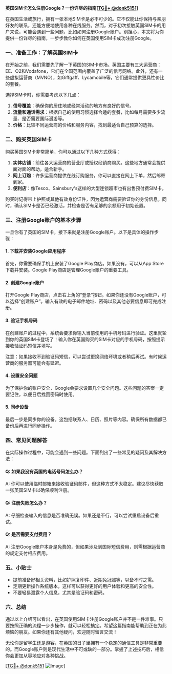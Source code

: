 **英国SIM卡怎么注册Google？一份详尽的指南[[TG💪+ @donk5151](https://t.me/s/donk5151)]**

在英国生活或旅行，拥有一张本地SIM卡是必不可少的。它不仅能让你保持与亲朋好友的联系，还能方便地使用各种在线服务。然而，对于初次接触英国SIM卡的用户来说，可能会遇到一些问题，比如如何注册Google账户。别担心，本文将为你提供一份详尽的指南，一步步教你如何在英国使用SIM卡成功注册Google。

### 一、准备工作：了解英国SIM卡

在开始之前，我们需要先了解一下英国的SIM卡市场。英国主要有三大运营商：EE、O2和Vodafone，它们在全国范围内覆盖了广泛的信号网络。此外，还有一些虚拟运营商（MVNO），如Giffgaff、Lycamobile等，它们通常提供更具性价比的套餐。

选择SIM卡时，你需要考虑以下几点：
1. **信号覆盖**：确保你的居住地或经常活动的地方有良好的信号。
2. **流量和通话需求**：根据自己的使用习惯选择合适的套餐，比如每月需要多少流量、是否需要国际漫游等。
3. **价格**：比较不同运营商的价格和服务内容，找到最适合自己预算的选择。

### 二、购买英国SIM卡

购买英国SIM卡非常简单，你可以通过以下几种方式获得：
1. **实体店铺**：前往各大运营商的营业厅或授权经销商购买。这些地方通常会提供面对面的帮助，适合新手。
2. **网上订购**：许多运营商提供在线订购服务，你可以直接在网上下单，然后邮寄到家。
3. **便利店**：像Tesco、Sainsbury's这样的大型连锁超市也有出售预付费SIM卡。

购买时记得带上护照或其他有效身份证件，因为运营商需要验证你的身份信息。同时，确认SIM卡是否已经激活，并检查是否有足够的余额用于初始设置。

### 三、注册Google账户的基本步骤

一旦你有了英国的SIM卡，接下来就是注册Google账户。以下是具体的操作步骤：

#### 1. 下载并安装Google应用程序

首先，你需要确保手机上安装了Google Play商店。如果没有，可以从App Store下载并安装。Google Play商店是管理Google账户的重要工具。

#### 2. 创建Google账户

打开Google Play商店，点击右上角的“登录”按钮。如果你还没有Google账户，可以选择“创建账户”。输入有效的电子邮件地址、密码以及其他必要信息即可完成注册。

#### 3. 验证手机号码

在创建账户的过程中，系统会要求你输入当前使用的手机号码进行验证。这里就轮到你的英国SIM卡登场了！输入你在英国购买的SIM卡对应的手机号码，按照提示接收验证码短信并填写。

注意：如果接收不到验证码短信，可以尝试更换网络环境或者稍后再试。有时候运营商的服务器可能会有延迟。

#### 4. 设置安全问题

为了保护你的账户安全，Google会要求设置几个安全问题。这些问题的答案一定要记住，以便日后找回密码时使用。

#### 5. 同步设备

最后一步是同步你的设备。这包括联系人、日历、照片等内容。确保所有数据都已备份后再进行同步操作。

### 四、常见问题解答

在实际操作过程中，可能会遇到一些问题。下面列出了一些常见的疑问及其解决方法：

#### Q: 如果我没有英国的电话号码怎么办？
A: 你可以使用临时邮箱来接收验证码邮件，但这种方式不太稳定。建议尽快获取一张英国SIM卡以确保顺利注册。

#### Q: 注册失败怎么办？
A: 仔细检查输入的信息是否准确无误。如果还是不行，可以尝试重启设备后重试。

#### Q: 是否需要支付费用？
A: 注册Google账户本身是免费的，但如果涉及到国际短信费用，则需根据运营商的规定支付相应费用。

### 五、小贴士

- 提前准备好相关资料，比如护照复印件、近期免冠照等，以备不时之需。
- 定期更新操作系统版本，这样可以获得更好的用户体验和更高的安全性。
- 不要轻易泄露个人信息，尤其是验证码和密码。

### 六、总结

通过以上介绍可以看出，在英国使用SIM卡注册Google账户并不是一件难事。只要按照正确的流程一步步操作，就可以轻松搞定。希望这篇指南能帮助到正在为此烦恼的朋友。如果你还有其他疑问，欢迎随时留言交流！

无论你是留学生还是游客，在英国的日子里拥有一个稳定的通信工具是非常重要的。而Google账户则是现代生活中不可或缺的一部分。掌握了上述技巧后，相信你会更加从容地应对各种挑战。

[[TG💪+ @donk5151](https://t.me/s/donk5151) ![Image](https://i.postimg.cc/rwNCRYN7/Snipaste-2025-04-30-17-27-05.png)]